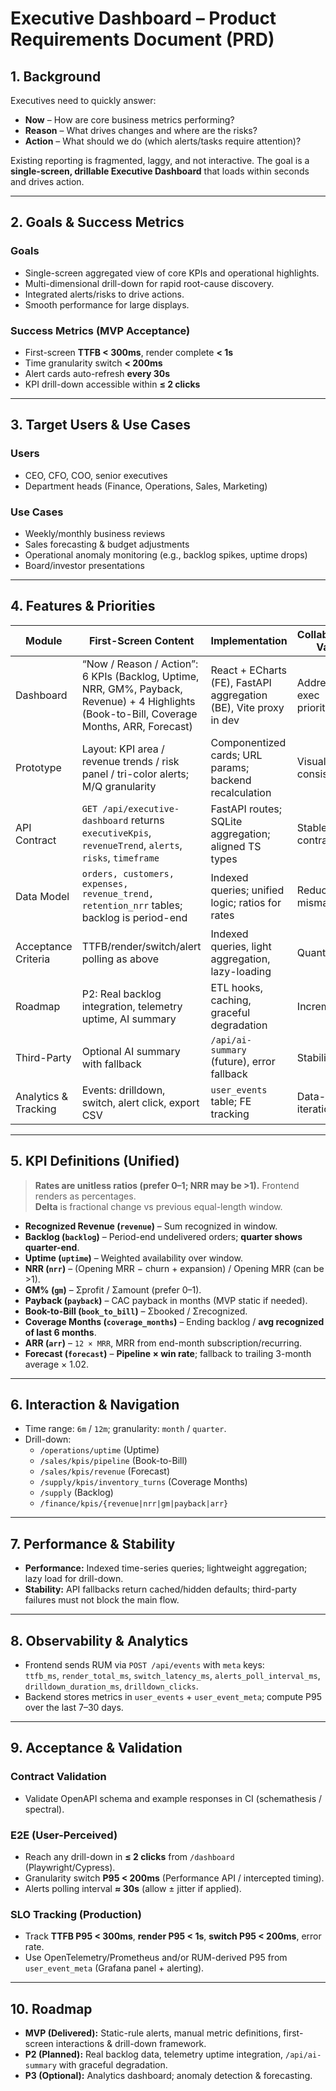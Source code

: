 
# Executive Dashboard – Product Requirements Document (PRD)

## 1. Background
Executives need to quickly answer:
- **Now** – How are core business metrics performing?
- **Reason** – What drives changes and where are the risks?
- **Action** – What should we do (which alerts/tasks require attention)?

Existing reporting is fragmented, laggy, and not interactive. The goal is a **single-screen, drillable Executive Dashboard** that loads within seconds and drives action.

---

## 2. Goals & Success Metrics

### Goals
- Single-screen aggregated view of core KPIs and operational highlights.
- Multi-dimensional drill-down for rapid root-cause discovery.
- Integrated alerts/risks to drive actions.
- Smooth performance for large displays.

### Success Metrics (MVP Acceptance)
- First-screen **TTFB < 300ms**, render complete **< 1s**
- Time granularity switch **< 200ms**
- Alert cards auto-refresh **every 30s**
- KPI drill-down accessible within **≤ 2 clicks**

---

## 3. Target Users & Use Cases
### Users
- CEO, CFO, COO, senior executives
- Department heads (Finance, Operations, Sales, Marketing)

### Use Cases
- Weekly/monthly business reviews
- Sales forecasting & budget adjustments
- Operational anomaly monitoring (e.g., backlog spikes, uptime drops)
- Board/investor presentations

---

## 4. Features & Priorities
| Module | First-Screen Content | Implementation | Collaboration Value | Priority |
|---|---|---|---|---|
| Dashboard | “Now / Reason / Action”: 6 KPIs (Backlog, Uptime, NRR, GM%, Payback, Revenue) + 4 Highlights (Book-to-Bill, Coverage Months, ARR, Forecast) | React + ECharts (FE), FastAPI aggregation (BE), Vite proxy in dev | Addresses exec priorities | MVP |
| Prototype | Layout: KPI area / revenue trends / risk panel / tri-color alerts; M/Q granularity | Componentized cards; URL params; backend recalculation | Visual consistency | MVP |
| API Contract | `GET /api/executive-dashboard` returns `executiveKpis`, `revenueTrend`, `alerts`, `risks`, `timeframe` | FastAPI routes; SQLite aggregation; aligned TS types | Stable contract | MVP |
| Data Model | `orders, customers, expenses, revenue_trend, retention_nrr` tables; backlog is period-end | Indexed queries; unified logic; ratios for rates | Reduces mismatch | MVP |
| Acceptance Criteria | TTFB/render/switch/alert polling as above | Indexed queries, light aggregation, lazy-loading | Quantifiable | MVP |
| Roadmap | P2: Real backlog integration, telemetry uptime, AI summary | ETL hooks, caching, graceful degradation | Incremental | P2 |
| Third-Party | Optional AI summary with fallback | `/api/ai-summary` (future), error fallback | Stability | P2 |
| Analytics & Tracking | Events: drilldown, switch, alert click, export CSV | `user_events` table; FE tracking | Data-driven iteration | MVP |

---

## 5. KPI Definitions (Unified)

> **Rates are unitless ratios (prefer 0–1; NRR may be >1).** Frontend renders as percentages.  
> **Delta** is fractional change vs previous equal-length window.

- **Recognized Revenue (`revenue`)** – Sum recognized in window.
- **Backlog (`backlog`)** – Period-end undelivered orders; **quarter shows quarter-end**.
- **Uptime (`uptime`)** – Weighted availability over window.
- **NRR (`nrr`)** – (Opening MRR − churn + expansion) / Opening MRR (can be >1).
- **GM% (`gm`)** – Σprofit / Σamount (prefer 0–1).
- **Payback (`payback`)** – CAC payback in months (MVP static if needed).
- **Book-to-Bill (`book_to_bill`)** – Σbooked / Σrecognized.
- **Coverage Months (`coverage_months`)** – Ending backlog / **avg recognized of last 6 months**.
- **ARR (`arr`)** – `12 × MRR`, MRR from end-month subscription/recurring.
- **Forecast (`forecast`)** – **Pipeline × win rate**; fallback to trailing 3-month average × 1.02.

---

## 6. Interaction & Navigation
- Time range: `6m` / `12m`; granularity: `month` / `quarter`.
- Drill-down:
  - `/operations/uptime` (Uptime)
  - `/sales/kpis/pipeline` (Book-to-Bill)
  - `/sales/kpis/revenue` (Forecast)
  - `/supply/kpis/inventory_turns` (Coverage Months)
  - `/supply` (Backlog)
  - `/finance/kpis/{revenue|nrr|gm|payback|arr}`

---

## 7. Performance & Stability
- **Performance:** Indexed time-series queries; lightweight aggregation; lazy load for drill-down.
- **Stability:** API fallbacks return cached/hidden defaults; third-party failures must not block the main flow.

---

## 8. Observability & Analytics
- Frontend sends RUM via `POST /api/events` with `meta` keys:  
  `ttfb_ms`, `render_total_ms`, `switch_latency_ms`, `alerts_poll_interval_ms`, `drilldown_duration_ms`, `drilldown_clicks`.
- Backend stores metrics in `user_events` + `user_event_meta`; compute P95 over the last 7–30 days.

---

## 9. Acceptance & Validation

### Contract Validation
- Validate OpenAPI schema and example responses in CI (schemathesis / spectral).

### E2E (User-Perceived)
- Reach any drill-down in **≤ 2 clicks** from `/dashboard` (Playwright/Cypress).
- Granularity switch **P95 < 200ms** (Performance API / intercepted timing).
- Alerts polling interval **≈ 30s** (allow ± jitter if applied).

### SLO Tracking (Production)
- Track **TTFB P95 < 300ms**, **render P95 < 1s**, **switch P95 < 200ms**, error rate.
- Use OpenTelemetry/Prometheus and/or RUM-derived P95 from `user_event_meta` (Grafana panel + alerting).

---

## 10. Roadmap
- **MVP (Delivered):** Static-rule alerts, manual metric definitions, first-screen interactions & drill-down framework.
- **P2 (Planned):** Real backlog data, telemetry uptime integration, `/api/ai-summary` with graceful degradation.
- **P3 (Optional):** Analytics dashboard; anomaly detection & forecasting.
